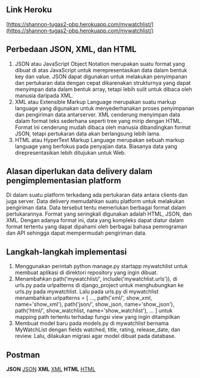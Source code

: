 ## Link Heroku
[https://shannon-tugas2-pbp.herokuapp.com/mywatchlist/](https://shannon-tugas2-pbp.herokuapp.com/mywatchlist/)

## Perbedaan JSON, XML, dan HTML
1. JSON atau JavaScript Object Notation merupakan suatu format yang dibuat di atas JavaScript untuk merepresentasikan data dalam bentuk key dan value. JSON dapat digunakan untuk melakukan penyimpanan dan pertukaran data dengan cepat dikarenakan strukturnya yang dapat menyimpan data dalam bentuk array, tetapi lebih sulit untuk dibaca oleh manusia daripada XML.
2. XML atau Extensible Markup Language merupakan suatu markup language yang digunakan untuk menyederhanakan proses penyimpanan dan pengiriman data antarserver. XML cenderung menyimpan data dalam format teks sederhana seperti tree yang mirip dengan HTML. Format ini cenderung mudah dibaca oleh manusia dibandingkan format JSON, tetapi pertukaran data akan berlangsung lebih lama.
3. HTML atau HyperText Markup Language merupakan sebuah markup language yang berfokus pada penyajian data. Biasanya data yang direpresentasikan lebih ditujukan untuk Web.

## Alasan diperlukan data delivery dalam pengimplementasian platform
Di dalam suatu platform terkadang ada pertukaran data antara clients dan juga server. Data delivery memudahkan suatu platform untuk melakukan pengiriman data. Data tersebut tentu memerlukan berbagai format dalam pertukarannya. Format yang seringkali digunakan adalah HTML, JSON, dan XML. Dengan adanya format ini, data yang kompleks dapat diatur dalam format tertentu yang dapat dipahami oleh berbagai bahasa pemrograman dan API sehingga dapat mempermudah pengiriman data.

## Langkah-langkah implementasi
1. Menggunakan perintah python manage.py startapp mywatchlist untuk membuat aplikasi di direktori repository yang ingin dibuat.
2. Menambahkan path('mywatchlist/', include('mywatchlist.urls')), di urls.py pada urlpatterns di django_project untuk menghubungkan ke urls.py pada mywatchlist. Lalu pada urls.py di mywatchlist menambahkan urlpatterns = [ ..., path('xml/', show_xml, name='show_xml'), path('json/', show_json, name='show_json'), path('html/', show_watchlist, name='show_watchlist'), ... ] untuk mapping path tertentu terhadap fungsi view yang ingin ditampilkan
3. Membuat model baru pada models.py di mywatchlist bernama MyWatchList dengan fields watched, title, rating, release_date, dan review. Lalu, dilakukan migrasi agar model dibuat pada database.

## Postman
**JSON**
[JSON](https://drive.google.com/file/d/1UlZ1SrXvkWvcuOSPJgAnE94xfKYB6g8D/view?usp=sharing)
**XML**
[XML](https://drive.google.com/file/d/17Xc2-VXA8j_vMABaqAWQaOK5u1tQtgj_/view?usp=sharing)
**HTML**
[HTML](https://drive.google.com/file/d/1Wi1w51jqT5-NKACB1lsWw-E0GQlDl3wf/view?usp=sharing)
